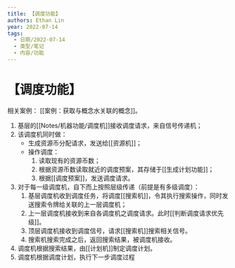 ```yaml
---
title: 【调度功能】
authors: Ethan Lin
year: 2022-07-14 
tags:
  - 日期/2022-07-14 
  - 类型/笔记 
  - 内容/功能 
---
```



# 【调度功能】





相关案例： [[案例：获取与概念水关联的概念]]。

1. 基层的[[Notes/机器功能/调度机]]接收调度请求，来自信号传递机；
2. 该调度机同时做：
	- 生成资源币分配请求，发送给[[资源机]]；
	- 操作调度：
		1. 读取现有的资源币数；
		2. 根据资源币数读取就近的调度预案，其存储于[[生成计划功能]]；
		3. 根据[[调度预案]]，发送调度请求。
4. 对于每一级调度机，自下而上按照层级传递（前提是有多级调度）：
	1. 基层调度机收到调度任务，将调度[[搜索机]]，令其执行搜索操作，同时发送搜索令牌给关联的上一层调度机；
	2. 上一层调度机接收到来自各调度机之调度请求。此时[[判断调度请求优先级]]。
	3. 顶层调度机接收到调度信号，请求[[搜索机]]搜索相关信号。
	4. 搜索机搜索完成之后，返回搜索结果，被调度机接收。
2. 调度机根据搜索结果，由[[计划机]]制定调度计划。
3. 调度机根据调度计划，执行下一步调度过程

